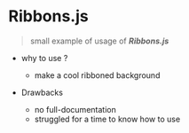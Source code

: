 # Ribbons.js
> small example of usage of ***Ribbons.js***
* why to use ?
  * make a cool ribboned background

* Drawbacks
  * no full-documentation
  * struggled for a time to know how to use 
